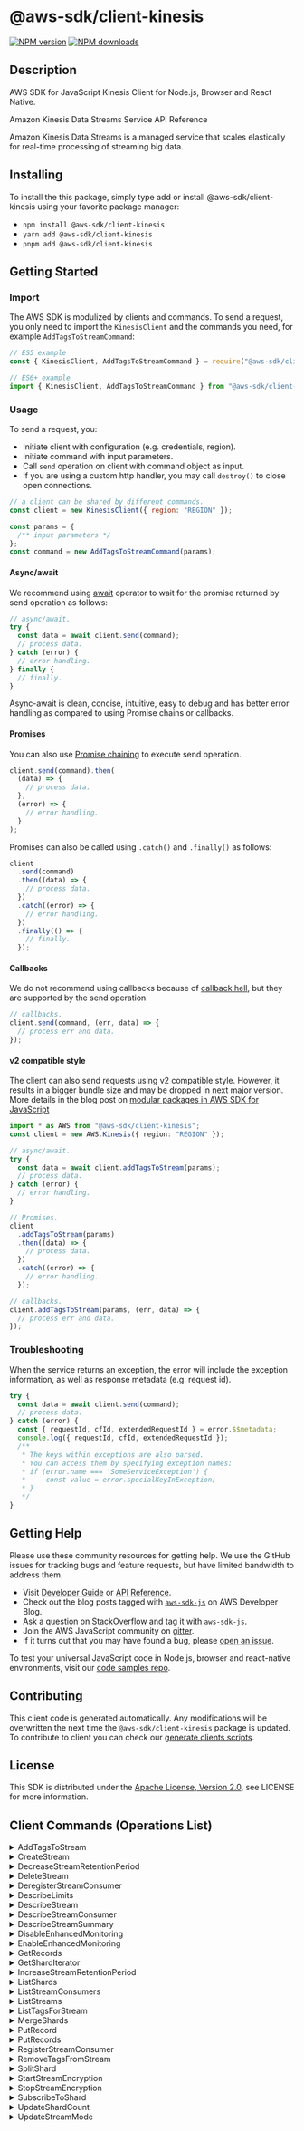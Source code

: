 <!-- generated file, do not edit directly -->

# @aws-sdk/client-kinesis

[![NPM version](https://img.shields.io/npm/v/@aws-sdk/client-kinesis/latest.svg)](https://www.npmjs.com/package/@aws-sdk/client-kinesis)
[![NPM downloads](https://img.shields.io/npm/dm/@aws-sdk/client-kinesis.svg)](https://www.npmjs.com/package/@aws-sdk/client-kinesis)

## Description

AWS SDK for JavaScript Kinesis Client for Node.js, Browser and React Native.

<fullname>Amazon Kinesis Data Streams Service API Reference</fullname>

<p>Amazon Kinesis Data Streams is a managed service that scales elastically for real-time
processing of streaming big data.</p>

## Installing

To install the this package, simply type add or install @aws-sdk/client-kinesis
using your favorite package manager:

- `npm install @aws-sdk/client-kinesis`
- `yarn add @aws-sdk/client-kinesis`
- `pnpm add @aws-sdk/client-kinesis`

## Getting Started

### Import

The AWS SDK is modulized by clients and commands.
To send a request, you only need to import the `KinesisClient` and
the commands you need, for example `AddTagsToStreamCommand`:

```js
// ES5 example
const { KinesisClient, AddTagsToStreamCommand } = require("@aws-sdk/client-kinesis");
```

```ts
// ES6+ example
import { KinesisClient, AddTagsToStreamCommand } from "@aws-sdk/client-kinesis";
```

### Usage

To send a request, you:

- Initiate client with configuration (e.g. credentials, region).
- Initiate command with input parameters.
- Call `send` operation on client with command object as input.
- If you are using a custom http handler, you may call `destroy()` to close open connections.

```js
// a client can be shared by different commands.
const client = new KinesisClient({ region: "REGION" });

const params = {
  /** input parameters */
};
const command = new AddTagsToStreamCommand(params);
```

#### Async/await

We recommend using [await](https://developer.mozilla.org/en-US/docs/Web/JavaScript/Reference/Operators/await)
operator to wait for the promise returned by send operation as follows:

```js
// async/await.
try {
  const data = await client.send(command);
  // process data.
} catch (error) {
  // error handling.
} finally {
  // finally.
}
```

Async-await is clean, concise, intuitive, easy to debug and has better error handling
as compared to using Promise chains or callbacks.

#### Promises

You can also use [Promise chaining](https://developer.mozilla.org/en-US/docs/Web/JavaScript/Guide/Using_promises#chaining)
to execute send operation.

```js
client.send(command).then(
  (data) => {
    // process data.
  },
  (error) => {
    // error handling.
  }
);
```

Promises can also be called using `.catch()` and `.finally()` as follows:

```js
client
  .send(command)
  .then((data) => {
    // process data.
  })
  .catch((error) => {
    // error handling.
  })
  .finally(() => {
    // finally.
  });
```

#### Callbacks

We do not recommend using callbacks because of [callback hell](http://callbackhell.com/),
but they are supported by the send operation.

```js
// callbacks.
client.send(command, (err, data) => {
  // process err and data.
});
```

#### v2 compatible style

The client can also send requests using v2 compatible style.
However, it results in a bigger bundle size and may be dropped in next major version. More details in the blog post
on [modular packages in AWS SDK for JavaScript](https://aws.amazon.com/blogs/developer/modular-packages-in-aws-sdk-for-javascript/)

```ts
import * as AWS from "@aws-sdk/client-kinesis";
const client = new AWS.Kinesis({ region: "REGION" });

// async/await.
try {
  const data = await client.addTagsToStream(params);
  // process data.
} catch (error) {
  // error handling.
}

// Promises.
client
  .addTagsToStream(params)
  .then((data) => {
    // process data.
  })
  .catch((error) => {
    // error handling.
  });

// callbacks.
client.addTagsToStream(params, (err, data) => {
  // process err and data.
});
```

### Troubleshooting

When the service returns an exception, the error will include the exception information,
as well as response metadata (e.g. request id).

```js
try {
  const data = await client.send(command);
  // process data.
} catch (error) {
  const { requestId, cfId, extendedRequestId } = error.$$metadata;
  console.log({ requestId, cfId, extendedRequestId });
  /**
   * The keys within exceptions are also parsed.
   * You can access them by specifying exception names:
   * if (error.name === 'SomeServiceException') {
   *     const value = error.specialKeyInException;
   * }
   */
}
```

## Getting Help

Please use these community resources for getting help.
We use the GitHub issues for tracking bugs and feature requests, but have limited bandwidth to address them.

- Visit [Developer Guide](https://docs.aws.amazon.com/sdk-for-javascript/v3/developer-guide/welcome.html)
  or [API Reference](https://docs.aws.amazon.com/AWSJavaScriptSDK/v3/latest/index.html).
- Check out the blog posts tagged with [`aws-sdk-js`](https://aws.amazon.com/blogs/developer/tag/aws-sdk-js/)
  on AWS Developer Blog.
- Ask a question on [StackOverflow](https://stackoverflow.com/questions/tagged/aws-sdk-js) and tag it with `aws-sdk-js`.
- Join the AWS JavaScript community on [gitter](https://gitter.im/aws/aws-sdk-js-v3).
- If it turns out that you may have found a bug, please [open an issue](https://github.com/aws/aws-sdk-js-v3/issues/new/choose).

To test your universal JavaScript code in Node.js, browser and react-native environments,
visit our [code samples repo](https://github.com/aws-samples/aws-sdk-js-tests).

## Contributing

This client code is generated automatically. Any modifications will be overwritten the next time the `@aws-sdk/client-kinesis` package is updated.
To contribute to client you can check our [generate clients scripts](https://github.com/aws/aws-sdk-js-v3/tree/main/scripts/generate-clients).

## License

This SDK is distributed under the
[Apache License, Version 2.0](http://www.apache.org/licenses/LICENSE-2.0),
see LICENSE for more information.

## Client Commands (Operations List)

<details>
<summary>
AddTagsToStream
</summary>

[Command API Reference](https://docs.aws.amazon.com/AWSJavaScriptSDK/v3/latest/clients/client-kinesis/classes/addtagstostreamcommand.html) / [Input](https://docs.aws.amazon.com/AWSJavaScriptSDK/v3/latest/clients/client-kinesis/interfaces/addtagstostreamcommandinput.html) / [Output](https://docs.aws.amazon.com/AWSJavaScriptSDK/v3/latest/clients/client-kinesis/interfaces/addtagstostreamcommandoutput.html)

</details>
<details>
<summary>
CreateStream
</summary>

[Command API Reference](https://docs.aws.amazon.com/AWSJavaScriptSDK/v3/latest/clients/client-kinesis/classes/createstreamcommand.html) / [Input](https://docs.aws.amazon.com/AWSJavaScriptSDK/v3/latest/clients/client-kinesis/interfaces/createstreamcommandinput.html) / [Output](https://docs.aws.amazon.com/AWSJavaScriptSDK/v3/latest/clients/client-kinesis/interfaces/createstreamcommandoutput.html)

</details>
<details>
<summary>
DecreaseStreamRetentionPeriod
</summary>

[Command API Reference](https://docs.aws.amazon.com/AWSJavaScriptSDK/v3/latest/clients/client-kinesis/classes/decreasestreamretentionperiodcommand.html) / [Input](https://docs.aws.amazon.com/AWSJavaScriptSDK/v3/latest/clients/client-kinesis/interfaces/decreasestreamretentionperiodcommandinput.html) / [Output](https://docs.aws.amazon.com/AWSJavaScriptSDK/v3/latest/clients/client-kinesis/interfaces/decreasestreamretentionperiodcommandoutput.html)

</details>
<details>
<summary>
DeleteStream
</summary>

[Command API Reference](https://docs.aws.amazon.com/AWSJavaScriptSDK/v3/latest/clients/client-kinesis/classes/deletestreamcommand.html) / [Input](https://docs.aws.amazon.com/AWSJavaScriptSDK/v3/latest/clients/client-kinesis/interfaces/deletestreamcommandinput.html) / [Output](https://docs.aws.amazon.com/AWSJavaScriptSDK/v3/latest/clients/client-kinesis/interfaces/deletestreamcommandoutput.html)

</details>
<details>
<summary>
DeregisterStreamConsumer
</summary>

[Command API Reference](https://docs.aws.amazon.com/AWSJavaScriptSDK/v3/latest/clients/client-kinesis/classes/deregisterstreamconsumercommand.html) / [Input](https://docs.aws.amazon.com/AWSJavaScriptSDK/v3/latest/clients/client-kinesis/interfaces/deregisterstreamconsumercommandinput.html) / [Output](https://docs.aws.amazon.com/AWSJavaScriptSDK/v3/latest/clients/client-kinesis/interfaces/deregisterstreamconsumercommandoutput.html)

</details>
<details>
<summary>
DescribeLimits
</summary>

[Command API Reference](https://docs.aws.amazon.com/AWSJavaScriptSDK/v3/latest/clients/client-kinesis/classes/describelimitscommand.html) / [Input](https://docs.aws.amazon.com/AWSJavaScriptSDK/v3/latest/clients/client-kinesis/interfaces/describelimitscommandinput.html) / [Output](https://docs.aws.amazon.com/AWSJavaScriptSDK/v3/latest/clients/client-kinesis/interfaces/describelimitscommandoutput.html)

</details>
<details>
<summary>
DescribeStream
</summary>

[Command API Reference](https://docs.aws.amazon.com/AWSJavaScriptSDK/v3/latest/clients/client-kinesis/classes/describestreamcommand.html) / [Input](https://docs.aws.amazon.com/AWSJavaScriptSDK/v3/latest/clients/client-kinesis/interfaces/describestreamcommandinput.html) / [Output](https://docs.aws.amazon.com/AWSJavaScriptSDK/v3/latest/clients/client-kinesis/interfaces/describestreamcommandoutput.html)

</details>
<details>
<summary>
DescribeStreamConsumer
</summary>

[Command API Reference](https://docs.aws.amazon.com/AWSJavaScriptSDK/v3/latest/clients/client-kinesis/classes/describestreamconsumercommand.html) / [Input](https://docs.aws.amazon.com/AWSJavaScriptSDK/v3/latest/clients/client-kinesis/interfaces/describestreamconsumercommandinput.html) / [Output](https://docs.aws.amazon.com/AWSJavaScriptSDK/v3/latest/clients/client-kinesis/interfaces/describestreamconsumercommandoutput.html)

</details>
<details>
<summary>
DescribeStreamSummary
</summary>

[Command API Reference](https://docs.aws.amazon.com/AWSJavaScriptSDK/v3/latest/clients/client-kinesis/classes/describestreamsummarycommand.html) / [Input](https://docs.aws.amazon.com/AWSJavaScriptSDK/v3/latest/clients/client-kinesis/interfaces/describestreamsummarycommandinput.html) / [Output](https://docs.aws.amazon.com/AWSJavaScriptSDK/v3/latest/clients/client-kinesis/interfaces/describestreamsummarycommandoutput.html)

</details>
<details>
<summary>
DisableEnhancedMonitoring
</summary>

[Command API Reference](https://docs.aws.amazon.com/AWSJavaScriptSDK/v3/latest/clients/client-kinesis/classes/disableenhancedmonitoringcommand.html) / [Input](https://docs.aws.amazon.com/AWSJavaScriptSDK/v3/latest/clients/client-kinesis/interfaces/disableenhancedmonitoringcommandinput.html) / [Output](https://docs.aws.amazon.com/AWSJavaScriptSDK/v3/latest/clients/client-kinesis/interfaces/disableenhancedmonitoringcommandoutput.html)

</details>
<details>
<summary>
EnableEnhancedMonitoring
</summary>

[Command API Reference](https://docs.aws.amazon.com/AWSJavaScriptSDK/v3/latest/clients/client-kinesis/classes/enableenhancedmonitoringcommand.html) / [Input](https://docs.aws.amazon.com/AWSJavaScriptSDK/v3/latest/clients/client-kinesis/interfaces/enableenhancedmonitoringcommandinput.html) / [Output](https://docs.aws.amazon.com/AWSJavaScriptSDK/v3/latest/clients/client-kinesis/interfaces/enableenhancedmonitoringcommandoutput.html)

</details>
<details>
<summary>
GetRecords
</summary>

[Command API Reference](https://docs.aws.amazon.com/AWSJavaScriptSDK/v3/latest/clients/client-kinesis/classes/getrecordscommand.html) / [Input](https://docs.aws.amazon.com/AWSJavaScriptSDK/v3/latest/clients/client-kinesis/interfaces/getrecordscommandinput.html) / [Output](https://docs.aws.amazon.com/AWSJavaScriptSDK/v3/latest/clients/client-kinesis/interfaces/getrecordscommandoutput.html)

</details>
<details>
<summary>
GetShardIterator
</summary>

[Command API Reference](https://docs.aws.amazon.com/AWSJavaScriptSDK/v3/latest/clients/client-kinesis/classes/getsharditeratorcommand.html) / [Input](https://docs.aws.amazon.com/AWSJavaScriptSDK/v3/latest/clients/client-kinesis/interfaces/getsharditeratorcommandinput.html) / [Output](https://docs.aws.amazon.com/AWSJavaScriptSDK/v3/latest/clients/client-kinesis/interfaces/getsharditeratorcommandoutput.html)

</details>
<details>
<summary>
IncreaseStreamRetentionPeriod
</summary>

[Command API Reference](https://docs.aws.amazon.com/AWSJavaScriptSDK/v3/latest/clients/client-kinesis/classes/increasestreamretentionperiodcommand.html) / [Input](https://docs.aws.amazon.com/AWSJavaScriptSDK/v3/latest/clients/client-kinesis/interfaces/increasestreamretentionperiodcommandinput.html) / [Output](https://docs.aws.amazon.com/AWSJavaScriptSDK/v3/latest/clients/client-kinesis/interfaces/increasestreamretentionperiodcommandoutput.html)

</details>
<details>
<summary>
ListShards
</summary>

[Command API Reference](https://docs.aws.amazon.com/AWSJavaScriptSDK/v3/latest/clients/client-kinesis/classes/listshardscommand.html) / [Input](https://docs.aws.amazon.com/AWSJavaScriptSDK/v3/latest/clients/client-kinesis/interfaces/listshardscommandinput.html) / [Output](https://docs.aws.amazon.com/AWSJavaScriptSDK/v3/latest/clients/client-kinesis/interfaces/listshardscommandoutput.html)

</details>
<details>
<summary>
ListStreamConsumers
</summary>

[Command API Reference](https://docs.aws.amazon.com/AWSJavaScriptSDK/v3/latest/clients/client-kinesis/classes/liststreamconsumerscommand.html) / [Input](https://docs.aws.amazon.com/AWSJavaScriptSDK/v3/latest/clients/client-kinesis/interfaces/liststreamconsumerscommandinput.html) / [Output](https://docs.aws.amazon.com/AWSJavaScriptSDK/v3/latest/clients/client-kinesis/interfaces/liststreamconsumerscommandoutput.html)

</details>
<details>
<summary>
ListStreams
</summary>

[Command API Reference](https://docs.aws.amazon.com/AWSJavaScriptSDK/v3/latest/clients/client-kinesis/classes/liststreamscommand.html) / [Input](https://docs.aws.amazon.com/AWSJavaScriptSDK/v3/latest/clients/client-kinesis/interfaces/liststreamscommandinput.html) / [Output](https://docs.aws.amazon.com/AWSJavaScriptSDK/v3/latest/clients/client-kinesis/interfaces/liststreamscommandoutput.html)

</details>
<details>
<summary>
ListTagsForStream
</summary>

[Command API Reference](https://docs.aws.amazon.com/AWSJavaScriptSDK/v3/latest/clients/client-kinesis/classes/listtagsforstreamcommand.html) / [Input](https://docs.aws.amazon.com/AWSJavaScriptSDK/v3/latest/clients/client-kinesis/interfaces/listtagsforstreamcommandinput.html) / [Output](https://docs.aws.amazon.com/AWSJavaScriptSDK/v3/latest/clients/client-kinesis/interfaces/listtagsforstreamcommandoutput.html)

</details>
<details>
<summary>
MergeShards
</summary>

[Command API Reference](https://docs.aws.amazon.com/AWSJavaScriptSDK/v3/latest/clients/client-kinesis/classes/mergeshardscommand.html) / [Input](https://docs.aws.amazon.com/AWSJavaScriptSDK/v3/latest/clients/client-kinesis/interfaces/mergeshardscommandinput.html) / [Output](https://docs.aws.amazon.com/AWSJavaScriptSDK/v3/latest/clients/client-kinesis/interfaces/mergeshardscommandoutput.html)

</details>
<details>
<summary>
PutRecord
</summary>

[Command API Reference](https://docs.aws.amazon.com/AWSJavaScriptSDK/v3/latest/clients/client-kinesis/classes/putrecordcommand.html) / [Input](https://docs.aws.amazon.com/AWSJavaScriptSDK/v3/latest/clients/client-kinesis/interfaces/putrecordcommandinput.html) / [Output](https://docs.aws.amazon.com/AWSJavaScriptSDK/v3/latest/clients/client-kinesis/interfaces/putrecordcommandoutput.html)

</details>
<details>
<summary>
PutRecords
</summary>

[Command API Reference](https://docs.aws.amazon.com/AWSJavaScriptSDK/v3/latest/clients/client-kinesis/classes/putrecordscommand.html) / [Input](https://docs.aws.amazon.com/AWSJavaScriptSDK/v3/latest/clients/client-kinesis/interfaces/putrecordscommandinput.html) / [Output](https://docs.aws.amazon.com/AWSJavaScriptSDK/v3/latest/clients/client-kinesis/interfaces/putrecordscommandoutput.html)

</details>
<details>
<summary>
RegisterStreamConsumer
</summary>

[Command API Reference](https://docs.aws.amazon.com/AWSJavaScriptSDK/v3/latest/clients/client-kinesis/classes/registerstreamconsumercommand.html) / [Input](https://docs.aws.amazon.com/AWSJavaScriptSDK/v3/latest/clients/client-kinesis/interfaces/registerstreamconsumercommandinput.html) / [Output](https://docs.aws.amazon.com/AWSJavaScriptSDK/v3/latest/clients/client-kinesis/interfaces/registerstreamconsumercommandoutput.html)

</details>
<details>
<summary>
RemoveTagsFromStream
</summary>

[Command API Reference](https://docs.aws.amazon.com/AWSJavaScriptSDK/v3/latest/clients/client-kinesis/classes/removetagsfromstreamcommand.html) / [Input](https://docs.aws.amazon.com/AWSJavaScriptSDK/v3/latest/clients/client-kinesis/interfaces/removetagsfromstreamcommandinput.html) / [Output](https://docs.aws.amazon.com/AWSJavaScriptSDK/v3/latest/clients/client-kinesis/interfaces/removetagsfromstreamcommandoutput.html)

</details>
<details>
<summary>
SplitShard
</summary>

[Command API Reference](https://docs.aws.amazon.com/AWSJavaScriptSDK/v3/latest/clients/client-kinesis/classes/splitshardcommand.html) / [Input](https://docs.aws.amazon.com/AWSJavaScriptSDK/v3/latest/clients/client-kinesis/interfaces/splitshardcommandinput.html) / [Output](https://docs.aws.amazon.com/AWSJavaScriptSDK/v3/latest/clients/client-kinesis/interfaces/splitshardcommandoutput.html)

</details>
<details>
<summary>
StartStreamEncryption
</summary>

[Command API Reference](https://docs.aws.amazon.com/AWSJavaScriptSDK/v3/latest/clients/client-kinesis/classes/startstreamencryptioncommand.html) / [Input](https://docs.aws.amazon.com/AWSJavaScriptSDK/v3/latest/clients/client-kinesis/interfaces/startstreamencryptioncommandinput.html) / [Output](https://docs.aws.amazon.com/AWSJavaScriptSDK/v3/latest/clients/client-kinesis/interfaces/startstreamencryptioncommandoutput.html)

</details>
<details>
<summary>
StopStreamEncryption
</summary>

[Command API Reference](https://docs.aws.amazon.com/AWSJavaScriptSDK/v3/latest/clients/client-kinesis/classes/stopstreamencryptioncommand.html) / [Input](https://docs.aws.amazon.com/AWSJavaScriptSDK/v3/latest/clients/client-kinesis/interfaces/stopstreamencryptioncommandinput.html) / [Output](https://docs.aws.amazon.com/AWSJavaScriptSDK/v3/latest/clients/client-kinesis/interfaces/stopstreamencryptioncommandoutput.html)

</details>
<details>
<summary>
SubscribeToShard
</summary>

[Command API Reference](https://docs.aws.amazon.com/AWSJavaScriptSDK/v3/latest/clients/client-kinesis/classes/subscribetoshardcommand.html) / [Input](https://docs.aws.amazon.com/AWSJavaScriptSDK/v3/latest/clients/client-kinesis/interfaces/subscribetoshardcommandinput.html) / [Output](https://docs.aws.amazon.com/AWSJavaScriptSDK/v3/latest/clients/client-kinesis/interfaces/subscribetoshardcommandoutput.html)

</details>
<details>
<summary>
UpdateShardCount
</summary>

[Command API Reference](https://docs.aws.amazon.com/AWSJavaScriptSDK/v3/latest/clients/client-kinesis/classes/updateshardcountcommand.html) / [Input](https://docs.aws.amazon.com/AWSJavaScriptSDK/v3/latest/clients/client-kinesis/interfaces/updateshardcountcommandinput.html) / [Output](https://docs.aws.amazon.com/AWSJavaScriptSDK/v3/latest/clients/client-kinesis/interfaces/updateshardcountcommandoutput.html)

</details>
<details>
<summary>
UpdateStreamMode
</summary>

[Command API Reference](https://docs.aws.amazon.com/AWSJavaScriptSDK/v3/latest/clients/client-kinesis/classes/updatestreammodecommand.html) / [Input](https://docs.aws.amazon.com/AWSJavaScriptSDK/v3/latest/clients/client-kinesis/interfaces/updatestreammodecommandinput.html) / [Output](https://docs.aws.amazon.com/AWSJavaScriptSDK/v3/latest/clients/client-kinesis/interfaces/updatestreammodecommandoutput.html)

</details>
